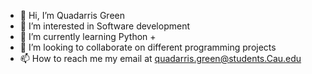 - 👋 Hi, I’m Quadarris Green
- 👀 I’m interested in Software development
- 🌱 I’m currently learning Python +
- 💞️ I’m looking to collaborate on different programming projects
- 📫 How to reach me my email at quadarris.green@students.Cau.edu

<!---
QuaGreen7/QuaGreen7 is a ✨ special ✨ repository because its `README.md` (this file) appears on your GitHub profile.
You can click the Preview link to take a look at your changes.
--->

